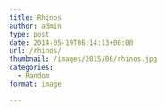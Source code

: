 ```yaml
---
title: Rhinos
author: admin
type: post
date: 2014-05-19T06:14:13+00:00
url: /rhinos/
thumbnail: /images/2015/06/rhinos.jpg
categories:
  - Random
format: image

---
```

